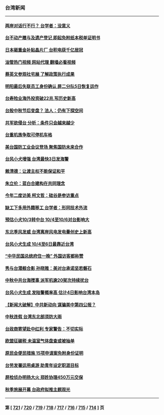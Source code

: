 ### 台湾新闻
---
#### [两岸对话行不行？ 台学者：没意义](../../pages/ncid1349361/n14085935.md?10020045) 
#### [台不动产赠与及遗产登记 即起免附纸本税单证明书](../../pages/ncid1349361/n14085978.md?10020045) 
#### [日本砸重金补贴晶片厂 台积电获千亿居冠](../../pages/ncid1349361/n14085975.md?10020045) 
#### [油管热门视频 网站代理 翻墙必看视频](http://138.2.39.72:81/youtube.html?epic-marker?10020045)
#### [蔡英文参观社宅展 了解政策执行成果](../../pages/ncid1349361/n14085976.md?10020045) 
#### [明阳最后失联员工身份确认 屏二分队5日恢复运作](../../pages/ncid1349361/n14085977.md?10020045) 
#### [台寿险业海外投资破22兆 写历史新高](../../pages/ncid1349361/n14085973.md?10020045) 
#### [台股中秋节后变盘？ 法人：仍有下探空间](../../pages/ncid1349361/n14085974.md?10020045) 
#### [共军欲侵台 分析：条件只会越来越少](../../pages/ncid1349361/n14085945.md?10020045) 
#### [台重机族争取可停机车格](../../pages/ncid1349361/n14085943.md?10020045) 
#### [美台国防工业会议登场 聚焦国防未来合作](../../pages/ncid1349361/n14085934.md?10020045) 
#### [台风小犬增强 台湾最快3日发海警](../../pages/ncid1349361/n14085942.md?10020045) 
#### [赖清德：让渡主权不能保证和平](../../pages/ncid1349361/n14085903.md?10020045) 
#### [朱立伦：蓝白合建构在共同理念](../../pages/ncid1349361/n14085906.md?10020045) 
#### [今年二度访美 柯文哲：硅谷是参访重点](../../pages/ncid1349361/n14085905.md?10020045) 
#### [缺工下多用外籍移工 台学者：形同技术外流](../../pages/ncid1349361/n14085928.md?10020045) 
#### [预估小犬10/3转中台 10/4至10/6对台影响大](../../pages/ncid1349361/n14085760.md?10020045) 
#### [东北季风发威 台湾离岸风电发电量创史上新高](../../pages/ncid1349361/n14085414.md?10020045) 
#### [台风小犬生成 10/4至6日最靠近台湾](../../pages/ncid1349361/n14085422.md?10020045) 
#### [“中华民国总统府住一晚” 外国访客都称赞](../../pages/ncid1349361/n14085308.md?10020045) 
#### [秀与台潜舰合影 孙晓雅：美对台承诺坚若磐石](../../pages/ncid1349361/n14085221.md?10020045) 
#### [中秋中共台海搅事 派军机逾20架次持续扰台](../../pages/ncid1349361/n14085003.md?10020045) 
#### [台风小犬生成 发陆警概率高 估计4日影响台湾本岛](../../pages/ncid1349361/n14085268.md?10020045) 
#### [【新闻大破解】中共新动向 谋骗美中第四公报？](../../pages/ncid1349361/n14084620.md?10020045) 
#### [中秋连假 台湾东北部须防大雨](../../pages/ncid1349361/n14084428.md?10020045) 
#### [台政商寄望赴中红利  专家警告：不切实际](../../pages/ncid1349361/n14084509.md?10020045) 
#### [欧盟征碳税 未温室气体盘查或被抽单](../../pages/ncid1349361/n14084507.md?10020045) 
#### [原民会便民措施 15项申请案免附身份证明](../../pages/ncid1349361/n14084511.md?10020045) 
#### [台劳发署运用桌游 助青年设定职涯目标](../../pages/ncid1349361/n14084513.md?10020045) 
#### [屏检侦办明扬大火 郑姓协理450万元交保](../../pages/ncid1349361/n14084516.md?10020045) 
#### [秋季旅展开幕 台政府拟推主题观光](../../pages/ncid1349361/n14084517.md?10020045) 

---
#### 第 [ [721](./721.md?10020045) / [720](./720.md?10020045) / [719](./719.md?10020045) / [718](./718.md?10020045) / [717](./717.md?10020045) / [716](./716.md?10020045) / [715](./715.md?10020045) / [714](./714.md?10020045) ] 页
